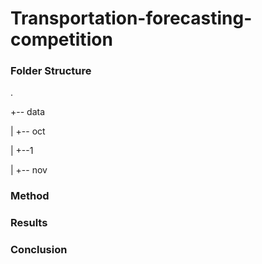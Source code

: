 # Transportation-forecasting-competition

### Folder Structure
.

+-- data

|   +-- oct

|   +--1

|   +-- nov


### Method


### Results

### Conclusion


